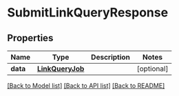 # SubmitLinkQueryResponse

## Properties
Name | Type | Description | Notes
------------ | ------------- | ------------- | -------------
**data** | [**LinkQueryJob**](LinkQueryJob.md) |  | [optional] 

[[Back to Model list]](../README.md#documentation-for-models) [[Back to API list]](../README.md#documentation-for-api-endpoints) [[Back to README]](../README.md)


